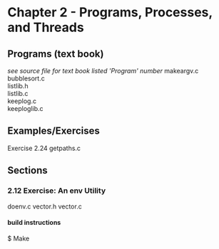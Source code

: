 Chapter 2 - Programs, Processes, and Threads 
============================================

Programs (text book)
--------------------
_see source file for text book listed 'Program' number_
makeargv.c  
bubblesort.c  
listlib.h  
listlib.c  
keeplog.c  
keeploglib.c  

Examples/Exercises 
------------------
Exercise 2.24 getpaths.c

Sections
--------
### 2.12 Exercise: An env Utility
doenv.c
vector.h
vector.c

#### build instructions #
$ Make 


